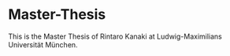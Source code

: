 # Master-Thesis

This is the Master Thesis of Rintaro Kanaki at Ludwig-Maximilians Universität München.
